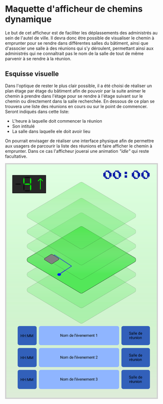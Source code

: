 # Maquette d'afficheur de chemins dynamique
Le but de cet afficheur est de faciliter les déplassements des administrés au sein de l'autel de ville.
Il devra donc être possible de visualiser le chemin à emprunter pour se rendre dans différentes salles du bâtiment, ainsi que d'associer une salle à des réunions qui s'y déroulent, permettant ainsi aux administrés qui ne connaîtrait pas le nom de la salle de tout de même parvenir à se rendre à la réunion.

## Esquisse visuelle
Dans l'optique de rester le plus clair possible, il a été choisi de réaliser un plan étage par étage du bâtiment afin de pouvoir par la suite animer le chemin à prendre dans l'étage pour se rendre à l'étage suivant sur le chemin ou directement dans la salle recherchée.
En dessous de ce plan se trouvera une liste des réunions en cours ou sur le point de commencer. 
Seront indiqués dans cette liste: 
* L'heure à laquelle doit commencer la réunion
* Son intitulé
* La salle dans laquelle ele doit avoir lieu

On pourrait envisager de réaliser une interface physique afin de permettre aux usagers de parcourir la liste des réunions et faire afficher le chemin à emprunter.
Dans ce cas l'afficheur jouerai une animation _"idle"_ qui reste facultative.

![Begin path](./SVGs/debut_path.svg)